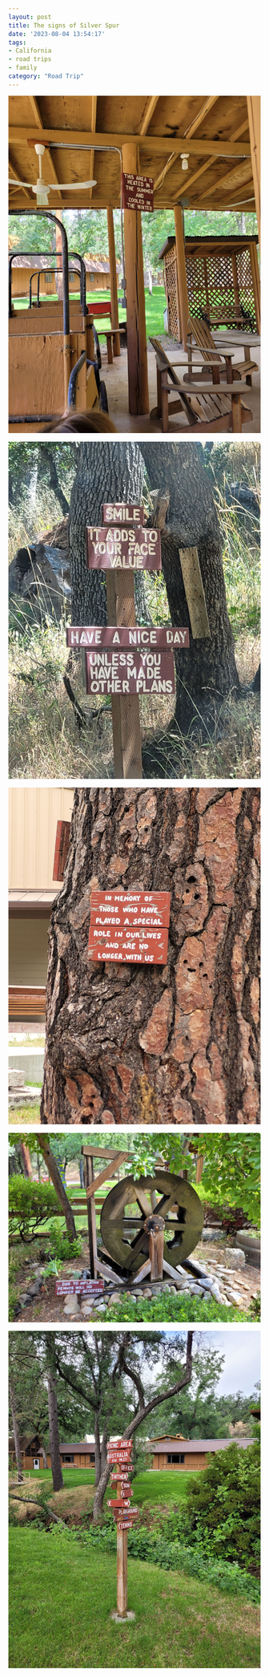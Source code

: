 ```yaml
---
layout: post
title: The signs of Silver Spur
date: '2023-08-04 13:54:17'
tags:
- California
- road trips
- family
category: "Road Trip"
---
```


![](/pictures/20230622_102800.jpg)

![](/pictures/20230622_114340.jpg)

![](/pictures/20230622_095359.jpg)

![](/pictures/20230622_102535.jpg)

![](/pictures/20230622_095331.jpg)
